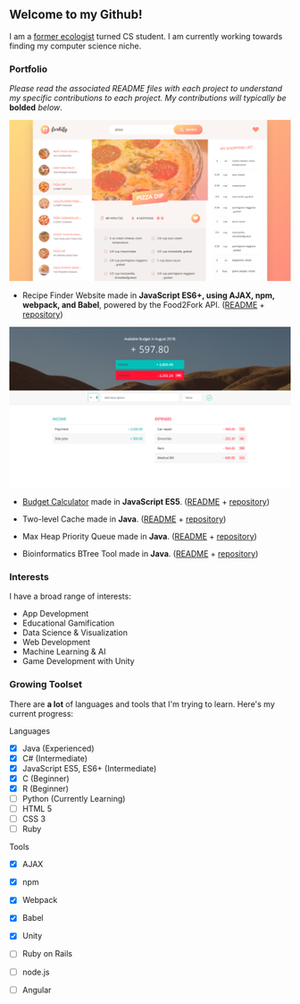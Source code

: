 ## Welcome to my Github!

I am a [former ecologist](http://www.pnas.org/content/112/9/2812) turned CS student. I am currently working towards finding my computer science niche.

### Portfolio
*Please read the associated README files with each project to understand my specific contributions to each project. My contributions will typically be* **bolded** *below*.


<div><img src="/assets/recipe_img.png" alt="Recipe Website"></div>



* Recipe Finder Website made in **JavaScript ES6+, using AJAX, npm, webpack, and Babel**, powered by the Food2Fork API. ([README](https://github.com/keener101/Recipe-Website-Javascript/blob/master/README.md) + [repository](https://github.com/keener101/Recipe-Website-Javascript))



<div><img src="/assets/budget_img.png" alt="Recipe Website"></div>



* [Budget Calculator](https://keener101.github.io/Budget-App-JavaScript/) made in **JavaScript ES5**. ([README](https://github.com/keener101/Budget-App-JavaScript/blob/master/README.md) + [repository](https://github.com/keener101/Budget-App-JavaScript))

* Two-level Cache made in **Java**. ([README](https://github.com/keener101/Cache-Java/blob/master/README.md) + [repository](https://github.com/keener101/Cache-Java))

* Max Heap Priority Queue made in **Java**. ([README](https://github.com/keener101/Max-Heap-Priority-Queue-Java/blob/master/README.md) + [repository](https://github.com/keener101/Max-Heap-Priority-Queue-Java))

* Bioinformatics BTree Tool made in **Java**. ([README](https://github.com/keener101/Bioinformatics-Tool-BTree-Java/blob/master/README.md) + [repository](https://github.com/keener101/Bioinformatics-Tool-BTree-Java))





### Interests

I have a broad range of interests:

* App Development
* Educational Gamification
* Data Science & Visualization
* Web Development
* Machine Learning & AI
* Game Development with Unity

### Growing Toolset

There are **a lot** of languages and tools that I'm trying to learn. Here's my current progress:

Languages
- [x] Java (Experienced)
- [x] C# (Intermediate)
- [x] JavaScript ES5, ES6+ (Intermediate) 
- [x] C (Beginner)
- [x] R (Beginner)
- [ ] Python (Currently Learning)
- [ ] HTML 5
- [ ] CSS 3
- [ ] Ruby

Tools
- [x] AJAX
- [x] npm
- [x] Webpack
- [x] Babel
- [x] Unity
- [ ] Ruby on Rails
- [ ] node.js
- [ ] Angular


